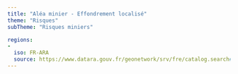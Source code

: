 ```yaml
---
title: "Aléa minier - Effondrement localisé"
theme: "Risques"
subTheme: "Risques miniers"

regions:
-
  iso: FR-ARA
  source: https://www.datara.gouv.fr/geonetwork/srv/fre/catalog.search#/search?resultType=details&sortBy=relevance&from=1&to=20&fast=index&_content_type=json&any=Al%C3%A9a%20minier%20-%20Effondrement%20localis%C3%A9
---
```


